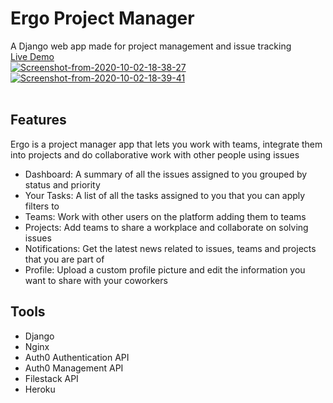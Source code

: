 # Ergo Project Manager
A Django web app made for project management and issue tracking
<br /><a href="https://ergomanager.herokuapp.com/">Live Demo</a><br />
<a href="https://ergomanager.herokuapp.com/"><img src="https://i.ibb.co/L1h9rz3/Screenshot-from-2020-10-02-18-38-27.png" alt="Screenshot-from-2020-10-02-18-38-27" border="0"></a><br />
<a href="https://ergomanager.herokuapp.com/"><img src="https://i.ibb.co/BPH6j08/Screenshot-from-2020-10-02-18-39-41.png" alt="Screenshot-from-2020-10-02-18-39-41" border="0"></a><br /><br />
## Features
Ergo is a project manager app that lets you work with teams, integrate them into projects and do collaborative
work with other people using issues <br />
- Dashboard: A summary of all the issues assigned to you grouped by status and priority<br>
- Your Tasks: A list of all the tasks assigned to you that you can apply filters to<br>
- Teams: Work with other users on the platform adding them to teams<br>
- Projects: Add teams to share a workplace and collaborate on solving issues<br>
- Notifications: Get the latest news related to issues, teams and projects that you are part of<br>
- Profile: Upload a custom profile picture and edit the information you want to share with your coworkers
## Tools
- Django<br>
- Nginx<br>
- Auth0 Authentication API<br>
- Auth0 Management API<br>
- Filestack API<br>
- Heroku
